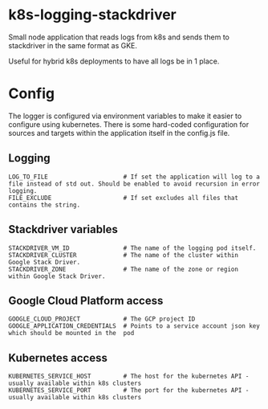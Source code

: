 # k8s-logging-stackdriver
Small node application that reads logs from k8s and sends them to stackdriver in the same format as GKE. 

Useful for hybrid k8s deployments to have all logs be in 1 place. 

# Config
The logger is configured via environment variables to make it easier to configure using kubernetes. 
There is some hard-coded configuration for sources and targets within the application itself in the config.js file. 

## Logging
```
LOG_TO_FILE                     # If set the application will log to a file instead of std out. Should be enabled to avoid recursion in error logging.
FILE_EXCLUDE                    # If set excludes all files that contains the string. 
```

## Stackdriver variables
```
STACKDRIVER_VM_ID               # The name of the logging pod itself. 
STACKDRIVER_CLUSTER             # The name of the cluster within Google Stack Driver.
STACKDRIVER_ZONE                # The name of the zone or region within Google Stack Driver.
```

## Google Cloud Platform access
```
GOOGLE_CLOUD_PROJECT            # The GCP project ID
GOOGLE_APPLICATION_CREDENTIALS  # Points to a service account json key which should be mounted in the  pod
```

## Kubernetes access
```
KUBERNETES_SERVICE_HOST         # The host for the kubernetes API - usually available within k8s clusters 
KUBERNETES_SERVICE_PORT         # The port for the kubernetes API - usually available within k8s clusters
```